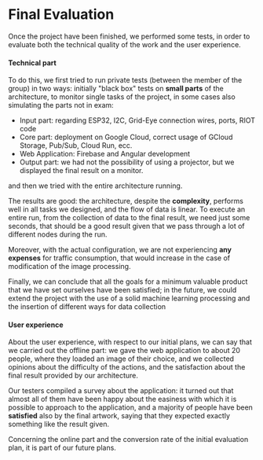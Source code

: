 # Final Evaluation

Once the project have been finished, we performed some tests, in order to evaluate both the technical quality of the work and the user experience.



#### Technical part





To do this, we first tried to run private tests (between the member of the group) in two ways: initially "black box" tests on **small parts** of the architecture, to monitor single tasks of the project, in some cases also simulating the parts not in exam:

- Input part: regarding ESP32, I2C, Grid-Eye connection wires, ports, RIOT code
- Core part: deployment on Google Cloud, correct usage of GCloud Storage, Pub/Sub, Cloud Run, ecc.
- Web Application: Firebase and Angular development
- Output part: we had not the possibility of using a projector, but we displayed the final result on a monitor.


and then we tried with the entire architecture running. 



The results are good: the architecture, despite the **complexity**, performs well in all tasks we designed, and the flow of data is linear. To execute an entire run, from the collection of data to the final result, we need just some seconds, that should be a good result given that we pass through a lot of different nodes during the run.



Moreover, with the actual configuration, we are not experiencing **any expenses** for traffic consumption, that would increase in the case of modification of the image processing.



Finally, we can conclude that all the goals for a minimum valuable product that we have set ourselves have been satisfied; in the future, we could extend the project with the use of a solid machine learning processing and the insertion of different ways for data collection



#### User experience





About the user experience, with respect to our initial plans, we can say that we carried out the offline part: we gave the web application to about 20 people, where they loaded an image of their choice, and we collected opinions about the difficulty of the actions, and the satisfaction about the final result provided by our architecture. 



Our testers compiled a survey about the application: it turned out that almost all of them have been happy about the easiness with which it is possible to approach to the application, and a majority of people have been **satisfied** also by the final artwork, saying that they expected exactly something like the result given.



Concerning the online part and the conversion rate of the initial evaluation plan, it is part of our future plans.





